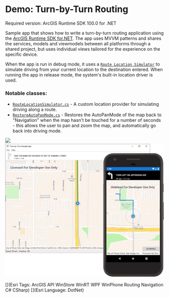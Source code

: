 Demo: Turn-by-Turn Routing
=======================
Required version: ArcGIS Runtime SDK 100.0 for .NET

Sample app that shows how to write a turn-by-turn routing application using the [ArcGIS Runtime SDK for.NET](https://developers.arcgis.com/net/). The app uses MVVM patterns and shares the services, models and viewmodels between all platforms through a shared project, but uses individual views tailored for the experience on the specific device.

When the app is run in debug mode, it uses a [`Route Location Simulator`](RoutingSample.Shared/RouteLocationSimulator.cs) to simulate driving from your current location to the destination entered. When running the app in release mode, the system's built-in location driver is used.

### Notable classes:
* [`RouteLocationSimulator.cs`](RoutingSample.Shared/RouteLocationSimulator.cs) - A custom location provider for simulating driving along a route.
* [`RestoreAutoPanMode.cs`](RoutingSample.Shared/RestoreAutoPanMode.cs) - Restores the AutoPanMode of the map back to "Navigation" when the map hasn't be touched for a number of seconds - this allows the user to pan and zoom the map, and automatically go back into driving mode.

<img src="AppSketch.png"/>

<img src="Screenshot.png"/>

[](Esri Tags: ArcGIS API WinStore WinRT WPF WinPhone Routing Navigation C# CSharp)
[](Esri Language: DotNet)
